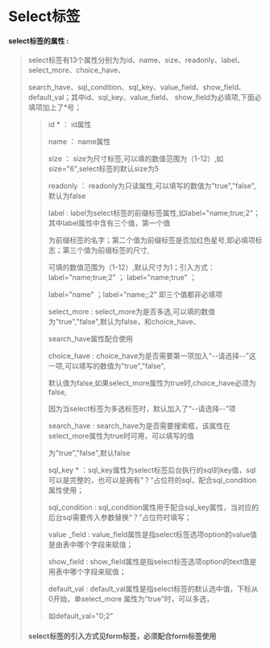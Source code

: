 # Select**标签**

#### select**标签的属性 :**

> select标签有13个属性分别为为id、name、size、readonly、label、select\_more、choice\_have、
>
> search\_have、sql\_condition、sql\_key、value\_field、show\_field、default\_val；其中id、sql\_key、value\_field、 show\_field为必填项,下面必填项加上了\*号；
>
> > id \* ： id属性
> >
> > name ： name属性
> >
> > size ： size为尺寸标签,可以填的数值范围为（1-12）,如size="6",select标签的默认size为5
> >
> > readonly ： readonly为只读属性,可以填写的数值为"true","false",默认为false
> >
> > label : label为select标签的前缀标签属性,如label="name;true;2"；其中label属性中含有三个值，第一个值
> >
> > 为前缀标签的名字；第二个值为前缀标签是否加红色星号,即必填项标志；第三个值为前缀标签的尺寸,
> >
> > 可填的数值范围为（1-12）,默认尺寸为1；引入方式：label="name;true;2" ； label="name;true" ；
> >
> > label="name" ；label="name;;2" 即三个值都非必填项
> >
> > select\_more : select\_more为是否多选,可以填的数值为"true","false",默认为false，和choice\_have、
> >
> > search\_have属性配合使用
> >
> > choice\_have : choice\_have为是否需要第一项加入“--请选择--”这一项,可以填写的数值为"true","false",
> >
> > 默认值为false,如果select\_more属性为true时,choice\_have必须为false,
> >
> > 因为当select标签为多选标签时，默认加入了“--请选择--”项
> >
> > search\_have : search\_have为是否需要搜索框，该属性在select\_more属性为true时可用，可以填写的值
> >
> > 为"true","false",默认false
> >
> > sql\_key  \* ：sql\_key属性为select标签后台执行的sql的key值，sql可以是完整的，也可以是拥有“？”占位符的sql，配合sql\_condition属性使用；
> >
> > sql\_condition : sql\_condition属性用于配合sql\_key属性，当对应的后台sql需要传入参数替换“？”占位符时填写；
> >
> > value \_field : value\_field属性是指select标签选项option的value值是由表中哪个字段来赋值；
> >
> > show\_field : show\_field属性是指select标签选项option的text值是用表中哪个字段来赋值；
> >
> > default\_val : default\_val属性是指select标签的默认选中值，下标从0开始，单select\_more 属性为“true”时，可以多选，
> >
> > 如default\_val="0;2"
>
> #### select标签的引入方式见form标签，必须配合form标签使用




